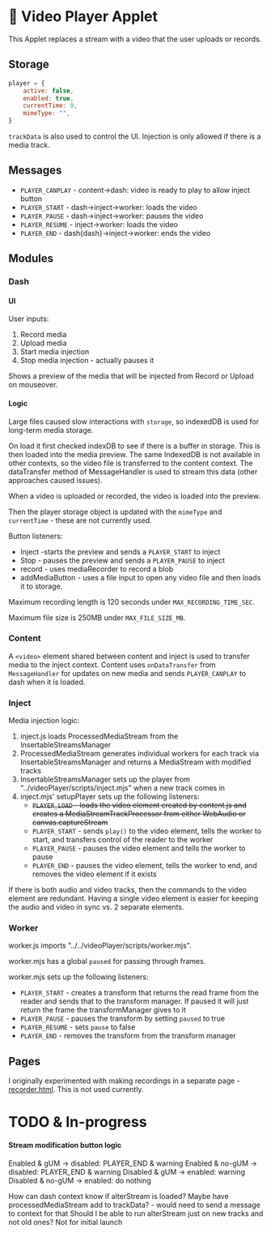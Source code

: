 # 🎥‍ Video Player Applet

This Applet replaces a stream with a video that the user uploads or records.

## Storage
```javascript
player = {
    active: false,
    enabled: true,
    currentTime: 0,
    mimeType: "",
}
```

`trackData` is also used to control the UI. Injection is only allowed if there is a media track.


## Messages

- `PLAYER_CANPLAY` - content->dash: video is ready to play to allow inject button
- `PLAYER_START` - dash->inject->worker: loads the video
- `PLAYER_PAUSE` - dash->inject->worker: pauses the video
- `PLAYER_RESUME` - inject->worker: loads the video
- `PLAYER_END` - dash{dash}->inject->worker: ends the video

## Modules
### Dash

#### UI
User inputs:
1. Record media
2. Upload media
3. Start media injection
4. Stop media injection - actually pauses it

Shows a preview of the media that will be injected from Record or Upload on mouseover.


#### Logic 

Large files caused slow interactions with `storage`, so indexedDB is used for long-term media storage.

On load it first checked indexDB to see if there is a buffer in storage. This is then loaded into the media preview.
The same IndexedDB is not available in other contexts, so the video file is transferred to the content context. 
The dataTransfer method of MessageHandler is used to stream this data (other approaches caused issues).

When a video is uploaded or recorded, the video is loaded into the preview.

Then the player storage object is updated with the `mimeType` and `currentTime` - these are not currently used.

Button listeners:
* Inject -starts the preview and sends a `PLAYER_START` to inject
* Stop - pauses the preview and sends a `PLAYER_PAUSE` to  inject
* record - uses mediaRecorder to record a blob
* addMediaButton -  uses a file input to open any video file and then loads it to storage.

Maximum recording length is 120 seconds under `MAX_RECORDING_TIME_SEC`.

Maximum file size is 250MB under `MAX_FILE_SIZE_MB`.


### Content 

A `<video>` element shared between content and inject is used to transfer media to the inject context.
Content uses `onDataTransfer` from `MessageHandler` for updates on new media and sends `PLAYER_CANPLAY` to dash when it is loaded. 


###  Inject 

Media injection logic:
1. inject.js  loads ProcessedMediaStream from the InsertableStreamsManager
2. ProcessedMediaStream generates individual workers for each track via InsertableStreamsManager and returns a MediaStream with modified tracks
3. InsertableStreamsManager sets up the player from "../videoPlayer/scripts/inject.mjs" when a new track comes in
4. inject.mjs' setupPlayer sets up the following listeners:
   -  ~~`PLAYER_LOAD` - loads the video element created by content.js and creates a MediaStreamTrackProcessor from either WebAudio or canvas.captureStream~~
   - `PLAYER_START` - sends `play()` to the video element, tells the worker to start, and transfers control of the reader to the worker
   -  `PLAYER_PAUSE` - pauses the video element and tells the worker to pause
   -  `PLAYER_END` - pauses the video element, tells the worker to end, and removes the video element if it exists
 
If there is both audio and video tracks, then the commands to the video element are redundant. 
Having a single video element is easier for keeping the audio and video in sync vs. 2 separate elements.

### Worker 

worker.js imports "../../videoPlayer/scripts/worker.mjs".

worker.mjs has a global `paused` for passing through frames.

worker.mjs sets up the following listeners:
- `PLAYER_START` - creates a transform that returns the read frame from the reader and sends that to the transform manager. 
If paused it will just return the frame the transformManager gives to it
- `PLAYER_PAUSE` - pauses the transform by setting `paused` to true
- `PLAYER_RESUME` - sets `pause` to false
- `PLAYER_END` - removes the transform from the transform manager

## Pages

I originally experimented with making recordings in a separate page - [recorder.html]("pages/recorder.html). 
This is not used currently.

# TODO & In-progress

#### Stream modification  button logic 

Enabled & gUM -> disabled:  PLAYER_END & warning
Enabled & no-gUM -> disabled: PLAYER_END & warning
Disabled & gUM -> enabled:  warning
Disabled & no-gUM -> enabled:  do nothing

How can dash context know if alterStream is loaded?
    Maybe have processedMediaStream add to trackData? - would need to send a message to context for that
Should I be able to run alterStream just on new tracks and not old ones? Not for initial launch
